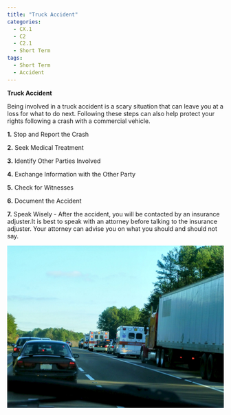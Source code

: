 ```yaml
---
title: "Truck Accident"
categories:
  - CX.1
  - C2
  - C2.1
  - Short Term
tags:
  - Short Term
  - Accident
---
```


**Truck Accident**

Being involved in a truck accident is a scary situation that can leave you at a loss for what to do next.
Following these steps can also help protect your rights following a crash with a commercial vehicle.

**1.** Stop and Report the Crash

**2.** Seek Medical Treatment

**3.** Identify Other Parties Involved

**4.** Exchange Information with the Other Party

**5.** Check for Witnesses 

**6.** Document the Accident

**7.** Speak Wisely - After the accident, you will be contacted by an insurance adjuster.It is best to speak with an attorney before talking to the insurance adjuster. Your attorney can advise you on what you should and should not say.




![image](https://github.com/ADOxx-org/DISRUPT-Knowledge-Base/blob/master/assets/images/file000581603977.jpg)

